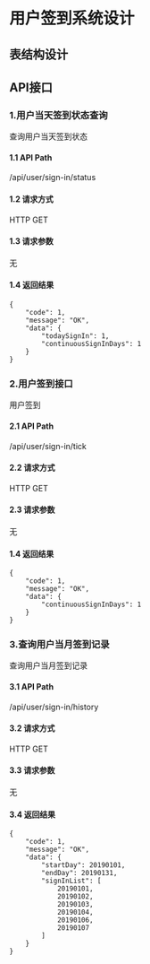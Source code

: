 # 用户签到系统设计

## 表结构设计

## API接口
### 1.用户当天签到状态查询
查询用户当天签到状态
#### 1.1 API Path
/api/user/sign-in/status
#### 1.2 请求方式
HTTP GET

#### 1.3 请求参数
无

#### 1.4 返回结果
```
{
    "code": 1, 
    "message": "OK", 
    "data": {
        "todaySignIn": 1, 
        "continuousSignInDays": 1
    }
}
```

### 2.用户签到接口
用户签到
#### 2.1 API Path
/api/user/sign-in/tick
#### 2.2 请求方式
HTTP GET

#### 2.3 请求参数
无

#### 1.4 返回结果
```
{
    "code": 1, 
    "message": "OK", 
    "data": {
        "continuousSignInDays": 1
    }
}
```

### 3.查询用户当月签到记录
查询用户当月签到记录
#### 3.1 API Path
/api/user/sign-in/history
#### 3.2 请求方式
HTTP GET

#### 3.3 请求参数
无

#### 3.4 返回结果
```
{
    "code": 1, 
    "message": "OK", 
    "data": {
        "startDay": 20190101, 
        "endDay": 20190131, 
        "signInList": [
            20190101, 
            20190102, 
            20190103, 
            20190104, 
            20190106, 
            20190107
        ]
    }
}
```
